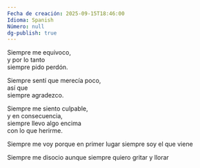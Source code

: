 ```yaml
---
Fecha de creación: 2025-09-15T18:46:00
Idioma: Spanish
Número: null
dg-publish: true
---
```


Siempre me equivoco,  
y por lo tanto  
siempre pido perdón.

Siempre sentí que merecía poco,  
así que  
siempre agradezco.

Siempre me siento culpable,  
y en consecuencia,  
siempre llevo algo encima  
con lo que herirme.

Siempre me voy 
porque en primer lugar
siempre soy el que viene

Siempre me disocio
aunque
siempre quiero gritar y llorar


